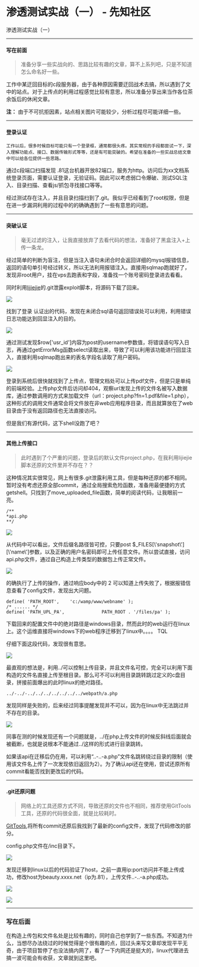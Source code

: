 

# 渗透测试实战（一） - 先知社区

渗透测试实战（一）

- - -

#### 写在前面

> 准备分享一些实战向的、思路比较有趣的文章，算不上系列吧，只是不知道怎么命名好一些。

​ 工作中某迂回目标的c段服务器，由于各种原因需要迂回战术去搞，所以遇到了文中的站点。对于上传点的利用过程感觉比较有意思，所以准备分享出来当作各位茶余饭后的休闲文章。

**注：** 由于不可抗拒因素，站点相关图片可能较少，分析过程尽可能详细一些。

- - -

#### 登录认证

```plain
工作以后，很多时候目标可能只有一个登录框，通常都很头疼。其实常规的手段都尝试一下，深入理解功能点、接口、数据传输形式等等，还是有可能突破的。希望在准备的一些实战总结文章中可以给各位提供一些思路。
```

通过c段端口扫描发现 .81这台机器开放82端口，服务为http。访问后为xx文档系统登录页面，需要认证登录，无验证码。因此可以考虑弱口令爆破、测试SQL注入、目录扫描、查看js/抓包寻找接口等等。

经过测试存在注入，并且目录扫描扫到了.git。我似乎已经看到了root权限，但是在进一步漏洞利用的过程中的的确确遇到了一些有意思的问题。

- - -

#### 突破认证

> 毫无过滤的注入，让我直接放弃了去看代码的想法，准备好了黑盒注入+上传一条龙。

经过简单的判断为盲注，但是当注入语句未闭合时会返回详细的mysql报错信息，返回的语句单引号经过转义，所以无法利用报错注入。直接用sqlmap跑就好了，发现非root用户，挂在vps去跑表和字段，准备找一个账号密码登录进去看看。

同时利用[lijiejie](https://github.com/lijiejie/GitHack)的.git泄露exploit脚本，将源码下载了回来。

[![](assets/1698900914-6036c39736c419e1c1322118e59f3a9a.png)](https://xzfile.aliyuncs.com/media/upload/picture/20200104015404-0839d450-2e52-1.png)

找到了登录 认证出的代码，发现在未闭合sql语句返回错误处可以利用，利用错误日志功能达到回显注入的目的。

[![](assets/1698900914-599eb5be98834ee52b82d5816f8ebf1d.png)](https://xzfile.aliyuncs.com/media/upload/picture/20200104015458-2817b97c-2e52-1.png)

通过测试发现$row\['usr\_id'\]内容为post的username参数值，将错误语句写入日志，再通过getErrorMsg函数select读取出来，导致了可以利用该功能进行回显注入，直接利用sqlmap跑出来的表名字段名读取了用户密码。

[![](assets/1698900914-028e346b0b8241db86665742d6f93c22.png)](https://xzfile.aliyuncs.com/media/upload/picture/20200104015542-422b788a-2e52-1.png)

登录到系统后很快就找到了上传点，管理文档处可以上传pdf文件，但是只是单纯的前端校验。上传php文件后访问却404，观察url发现上传的文件名被写入数据库，通过参数调用的方式来加载文件（url：project.php?fn=1.pdf&file=1.php），这种形式的调用文件通常会将文件放在非web应用程序目录，而且就算放在了web目录由于没有返回路径也无法直接访问。

但是我们有源代码，这下shell没跑了吧？

- - -

#### 其他上传接口

> 此时遇到了个严重的问题，登录后的默认文件project.php，在我利用lijiejie脚本还原的文件里并不存在？？

这种情况其实很常见，网上有很多.git泄露利用工具，但是每种还原的都不相同。暂时没有考虑还原全部commit，通过全局搜索危险函数，准备用最便捷的方式getshell。只找到了move\_uploaded\_file函数，简单的阅读代码，让我眼前一亮。

```plain
/**
*api.php
**/
```

[![](assets/1698900914-b5f26d7839469b0530c37b8cfd1cc020.png)](https://xzfile.aliyuncs.com/media/upload/picture/20200104015749-8e0438be-2e52-1.png)

从代码中可以看出，文件后缀名路径皆可控，只要post $\_FILES\[\\'snapshot\\'\]\[\\'name\\'\]参数，以及正确的用户名密码即可上传任意文件。所以尝试直接，访问api.php文件，通过自己构造上传类型的数据包上传正常文件。

[![](assets/1698900914-16136ce4f9b785914678c1c153adccd7.png)](https://xzfile.aliyuncs.com/media/upload/picture/20200104015825-a3b37648-2e52-1.png)

的确执行了上传的操作，通过响应body中的 2 可以知道上传失败了，根据报错信息查看了config文件，发现出大问题。

```plain
define( 'PATH_ROOT',    'c:/wamp/www/webname' );
/* ...... */
define( 'PATH_UPL_PA',              PATH_ROOT . '/files/pa' );
```

下载回来的配置文件中的绝对路径是windows目录，然而此时的web运行在linux上。这个运维直接将windows下的web程序迁移到了linux中。。。。 TQL

仔细下面这段代码，发现很有意思。

[![](assets/1698900914-8f9d1bc39faeb5b9fd8573c8197a7af6.webp)](https://xzfile.aliyuncs.com/media/upload/picture/20200104015900-b8bdcd4a-2e52-1.webp)

最直观的想法是，利用../可以控制上传目录，并且文件名可控，完全可以利用下面构造的文件名直接上传至根目录。那么可不可以利用目录跳转跳过定义的c盘目录，拼接前面爆出的此时linux的绝对路径。

```plain
../-../-../../../../../../../webpath/a.php
```

发现同样是失败的，后来经过同事提醒发现并不可以，因为在linux中无法跳过并不存在的目录。

[![](assets/1698900914-e1404bba5f1b14b24b887518372f7b9e.png)](https://xzfile.aliyuncs.com/media/upload/picture/20200104020003-de0ca562-2e52-1.png)

同事在测的时候发现还有一个问题就是，../在php上传文件的时候反斜线后面就会被截断，也就是说根本不能通过../这样的形式进行目录跳转。

如果该api在迁移后仍在用，可以利用“..-..-a.php”文件名跳转绕过目录的限制（使用该文件名上传了一次发现依旧返回为2）。为了确认api还在使用，尝试还原所有commit看能否找到更改后的代码。

- - -

#### .git还原问题

> 网络上的工具还原方式不同，导致还原的文件也不相同，推荐使用GitTools工具，还原的代码很全面，就是比较耗时。

[GitTools](https://github.com/internetwache/GitTools),将所有commit还原后我找到了最新的config文件，发现了代码修改的部分。

config.php文件在/inc目录下。

[![](assets/1698900914-36ab6e0df04c47aada698a2121a58b9e.png)](https://xzfile.aliyuncs.com/media/upload/picture/20200104020210-29766934-2e53-1.png)

发现迁移到linux以后的代码验证了host，之前一直用ip:port访问并不能上传成功，修改host为beauty.xxxx.net（ip为.81），上传文件..-..-a.php成功。

[![](assets/1698900914-91dae7b812bbe112dbcca3504c128e42.png)](https://xzfile.aliyuncs.com/media/upload/picture/20200104020305-4a823b94-2e53-1.png)

[![](assets/1698900914-cdda02d4b9193d82095a6bf0a1a7331a.png)](https://xzfile.aliyuncs.com/media/upload/picture/20200104020332-5a8ae3f6-2e53-1.png)

- - -

### 写在后面

在构造上传包和文件名处是比较有趣的，同时自己也学到了一些东西。不知道为什么，当想尽办法绕过的时候觉得是个很有趣的点，回过头来写文章却发现平平无奇，由于项目暂停了也没法搞内网了，看了一下内网还是挺大的，linux代理进去搞一波可能会有收获，文章就到这里吧。
